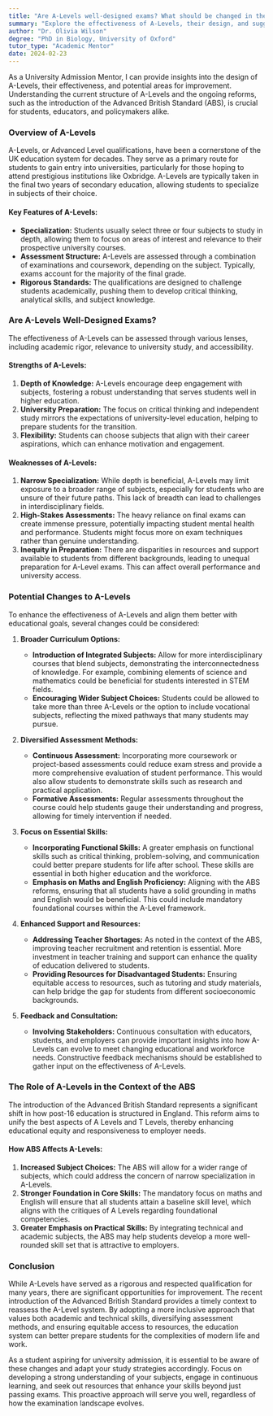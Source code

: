 ```yaml
---
title: "Are A-Levels well-designed exams? What should be changed in them?"
summary: "Explore the effectiveness of A-Levels, their design, and suggested improvements for better student outcomes and university admissions."
author: "Dr. Olivia Wilson"
degree: "PhD in Biology, University of Oxford"
tutor_type: "Academic Mentor"
date: 2024-02-23
---
```


As a University Admission Mentor, I can provide insights into the design of A-Levels, their effectiveness, and potential areas for improvement. Understanding the current structure of A-Levels and the ongoing reforms, such as the introduction of the Advanced British Standard (ABS), is crucial for students, educators, and policymakers alike.

### Overview of A-Levels

A-Levels, or Advanced Level qualifications, have been a cornerstone of the UK education system for decades. They serve as a primary route for students to gain entry into universities, particularly for those hoping to attend prestigious institutions like Oxbridge. A-Levels are typically taken in the final two years of secondary education, allowing students to specialize in subjects of their choice. 

#### Key Features of A-Levels:

- **Specialization:** Students usually select three or four subjects to study in depth, allowing them to focus on areas of interest and relevance to their prospective university courses.
- **Assessment Structure:** A-Levels are assessed through a combination of examinations and coursework, depending on the subject. Typically, exams account for the majority of the final grade.
- **Rigorous Standards:** The qualifications are designed to challenge students academically, pushing them to develop critical thinking, analytical skills, and subject knowledge.

### Are A-Levels Well-Designed Exams?

The effectiveness of A-Levels can be assessed through various lenses, including academic rigor, relevance to university study, and accessibility.

#### Strengths of A-Levels:

1. **Depth of Knowledge:** A-Levels encourage deep engagement with subjects, fostering a robust understanding that serves students well in higher education.
2. **University Preparation:** The focus on critical thinking and independent study mirrors the expectations of university-level education, helping to prepare students for the transition.
3. **Flexibility:** Students can choose subjects that align with their career aspirations, which can enhance motivation and engagement.

#### Weaknesses of A-Levels:

1. **Narrow Specialization:** While depth is beneficial, A-Levels may limit exposure to a broader range of subjects, especially for students who are unsure of their future paths. This lack of breadth can lead to challenges in interdisciplinary fields.
2. **High-Stakes Assessments:** The heavy reliance on final exams can create immense pressure, potentially impacting student mental health and performance. Students might focus more on exam techniques rather than genuine understanding.
3. **Inequity in Preparation:** There are disparities in resources and support available to students from different backgrounds, leading to unequal preparation for A-Level exams. This can affect overall performance and university access.

### Potential Changes to A-Levels

To enhance the effectiveness of A-Levels and align them better with educational goals, several changes could be considered:

1. **Broader Curriculum Options:**
   - **Introduction of Integrated Subjects:** Allow for more interdisciplinary courses that blend subjects, demonstrating the interconnectedness of knowledge. For example, combining elements of science and mathematics could be beneficial for students interested in STEM fields.
   - **Encouraging Wider Subject Choices:** Students could be allowed to take more than three A-Levels or the option to include vocational subjects, reflecting the mixed pathways that many students may pursue.

2. **Diversified Assessment Methods:**
   - **Continuous Assessment:** Incorporating more coursework or project-based assessments could reduce exam stress and provide a more comprehensive evaluation of student performance. This would also allow students to demonstrate skills such as research and practical application.
   - **Formative Assessments:** Regular assessments throughout the course could help students gauge their understanding and progress, allowing for timely intervention if needed.

3. **Focus on Essential Skills:**
   - **Incorporating Functional Skills:** A greater emphasis on functional skills such as critical thinking, problem-solving, and communication could better prepare students for life after school. These skills are essential in both higher education and the workforce.
   - **Emphasis on Maths and English Proficiency:** Aligning with the ABS reforms, ensuring that all students have a solid grounding in maths and English would be beneficial. This could include mandatory foundational courses within the A-Level framework.

4. **Enhanced Support and Resources:**
   - **Addressing Teacher Shortages:** As noted in the context of the ABS, improving teacher recruitment and retention is essential. More investment in teacher training and support can enhance the quality of education delivered to students.
   - **Providing Resources for Disadvantaged Students:** Ensuring equitable access to resources, such as tutoring and study materials, can help bridge the gap for students from different socioeconomic backgrounds.

5. **Feedback and Consultation:**
   - **Involving Stakeholders:** Continuous consultation with educators, students, and employers can provide important insights into how A-Levels can evolve to meet changing educational and workforce needs. Constructive feedback mechanisms should be established to gather input on the effectiveness of A-Levels.

### The Role of A-Levels in the Context of the ABS

The introduction of the Advanced British Standard represents a significant shift in how post-16 education is structured in England. This reform aims to unify the best aspects of A Levels and T Levels, thereby enhancing educational equity and responsiveness to employer needs. 

#### How ABS Affects A-Levels:

1. **Increased Subject Choices:** The ABS will allow for a wider range of subjects, which could address the concern of narrow specialization in A-Levels.
2. **Stronger Foundation in Core Skills:** The mandatory focus on maths and English will ensure that all students attain a baseline skill level, which aligns with the critiques of A Levels regarding foundational competencies.
3. **Greater Emphasis on Practical Skills:** By integrating technical and academic subjects, the ABS may help students develop a more well-rounded skill set that is attractive to employers.

### Conclusion

While A-Levels have served as a rigorous and respected qualification for many years, there are significant opportunities for improvement. The recent introduction of the Advanced British Standard provides a timely context to reassess the A-Level system. By adopting a more inclusive approach that values both academic and technical skills, diversifying assessment methods, and ensuring equitable access to resources, the education system can better prepare students for the complexities of modern life and work.

As a student aspiring for university admission, it is essential to be aware of these changes and adapt your study strategies accordingly. Focus on developing a strong understanding of your subjects, engage in continuous learning, and seek out resources that enhance your skills beyond just passing exams. This proactive approach will serve you well, regardless of how the examination landscape evolves.
    